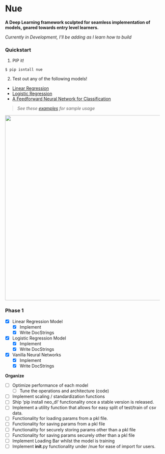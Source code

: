 # Nue

**A Deep Learning framework sculpted for seamless implementation of models, geared towards entry level learners.**

_Currently in Development, I'll be adding as I learn how to build_

### Quickstart

1. PIP it!

```
$ pip isntall nue
```

2. Test out any of the following models!

- [Linear Regression](https://vxnuaj.github.io/nue/models.html#models-linreg)
- [Logistic Regression](https://vxnuaj.github.io/nue/models.html#models-logreg)
- [A Feedforward Neural Network for Classification](https://vxnuaj.github.io/nue/models.html#models-nn)

>_See these [examples](https://vxnuaj.github.io/nue/examples.html) for sample usage_

<img src = 'images/nue.png' width = 600>

### **Phase 1**

- [X]  Linear Regression Model
    - [x]  Implement
    - [X]  Write DocStrings
- [X]  Logistic Regression Model
    - [X]  Implement
    - [X]  Write DocStrings
- [X]  Vanilla Neural Networks
    - [X]  Implement
    - [X]  Write DocStrings

**Organize**

- [ ]  Optimize performance of each model
    - [ ]  Tune the operations and architecture (code)
- [ ]  Implement scaling / standardization functions
- [ ]  Ship ‘pip install neo_dl’ functionality once a stable version is released.
- [ ]  Implement a utility function that allows for easy split of test/train of csv data.
- [ ]  Functionality for loading params from a pkl file.
- [ ]  Functionality for saving params from a pkl file
- [ ]  Functionality for securely storing params other than a pkl file
- [ ]  Functionality for saving params securely other than a pkl file
- [ ]  Implement Loading Bar whilst the model is training
- [ ]  Implement __init__.py functionality under /nue for ease of import for users.